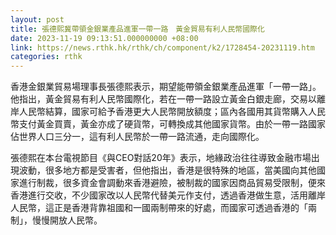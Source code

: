 ```yaml
---
layout: post
title: 張德熙冀帶領金銀業產品進軍一帶一路　黃金貿易有利人民幣國際化
date: 2023-11-19 09:13:51.000000000 +08:00
link: https://news.rthk.hk/rthk/ch/component/k2/1728454-20231119.htm
categories: rthk
---
```


香港金銀業貿易場理事長張德熙表示，期望能帶領金銀業產品進軍「一帶一路」。他指出，黃金貿易有利人民幣國際化，若在一帶一路設立黃金白銀走廊，交易以離岸人民幣結算，國家可給予香港更大人民幣開放額度；區內各國用其貨幣購入人民幣支付黃金買賣，黃金亦成了硬貨幣，可轉換成其他國家貨幣。由於一帶一路國家佔世界人口三分一，這有利人民幣於一帶一路流通，走向國際化。

張德熙在本台電視節目《與CEO對話20年》表示，地緣政治往往導致金融市場出現波動，很多地方都是受害者，但他指出，香港是很特殊的地區，當美國向其他國家進行制裁，很多資金會調動來香港避險，被制裁的國家因商品貿易受限制，便來香港進行交收，不少國家改以人民幣代替美元作支付，透過香港做生意，活用離岸人民幣，這正是香港背靠祖國和一國兩制帶來的好處，而國家可透過香港的「兩制」，慢慢開放人民幣。
